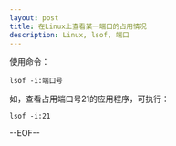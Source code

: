 ```yaml
---
layout: post
title: 在Linux上查看某一端口的占用情况 
description: Linux, lsof, 端口
---
```

使用命令：

    lsof -i:端口号

如，查看占用端口号21的应用程序，可执行：

    lsof -i:21



--EOF--
